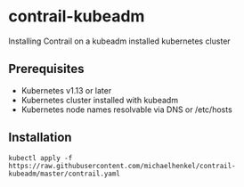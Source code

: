 # contrail-kubeadm
Installing Contrail on a kubeadm installed kubernetes cluster    
## Prerequisites
- Kubernetes v1.13 or later
- Kubernetes cluster installed with kubeadm
- Kubernetes node names resolvable via DNS or /etc/hosts
## Installation 
```
kubectl apply -f https://raw.githubusercontent.com/michaelhenkel/contrail-kubeadm/master/contrail.yaml
```
